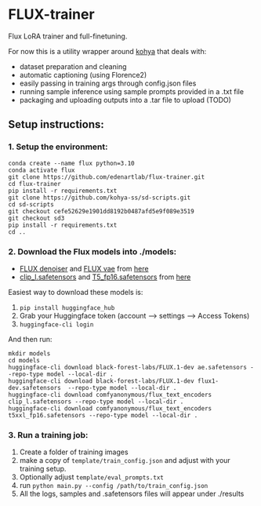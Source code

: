 # FLUX-trainer
Flux LoRA trainer and full-finetuning.

For now this is a utility wrapper around [kohya](https://github.com/kohya-ss/sd-scripts/tree/sd3) that deals with:
- dataset preparation and cleaning
- automatic captioning (using Florence2)
- easily passing in training args through config.json files
- running sample inference using sample prompts provided in a .txt file
- packaging and uploading outputs into a .tar file to upload (TODO)

## Setup instructions:

### 1. Setup the environment:
```
conda create --name flux python=3.10
conda activate flux
git clone https://github.com/edenartlab/flux-trainer.git
cd flux-trainer
pip install -r requirements.txt
git clone https://github.com/kohya-ss/sd-scripts.git
cd sd-scripts
git checkout cefe52629e1901dd8192b0487afd5e9f089e3519
git checkout sd3
pip install -r requirements.txt
cd ..
```

### 2. Download the Flux models into ./models:
- [FLUX denoiser](https://huggingface.co/black-forest-labs/FLUX.1-dev/resolve/main/flux1-dev.safetensors) and [FLUX vae](https://huggingface.co/black-forest-labs/FLUX.1-dev/resolve/main/ae.safetensors) from [here](https://huggingface.co/black-forest-labs/FLUX.1-dev/resolve/main)
- [clip_l.safetensors](https://huggingface.co/comfyanonymous/flux_text_encoders/resolve/main/clip_l.safetensors) and [T5_fp16.safetensors](https://huggingface.co/comfyanonymous/flux_text_encoders/resolve/main/t5xxl_fp16.safetensors) from [here](https://huggingface.co/comfyanonymous/flux_text_encoders/tree/main)

Easiest way to download these models is:
1. `pip install huggingface_hub`
2. Grab your Huggingface token (account --> settings --> Access Tokens)
3. `huggingface-cli login`

And then run:
```
mkdir models
cd models
huggingface-cli download black-forest-labs/FLUX.1-dev ae.safetensors --repo-type model --local-dir .
huggingface-cli download black-forest-labs/FLUX.1-dev flux1-dev.safetensors  --repo-type model --local-dir .
huggingface-cli download comfyanonymous/flux_text_encoders clip_l.safetensors --repo-type model --local-dir .
huggingface-cli download comfyanonymous/flux_text_encoders t5xxl_fp16.safetensors --repo-type model --local-dir .
```

### 3. Run a training job:
1. Create a folder of training images
2. make a copy of `template/train_config.json` and adjust with your training setup.
3. Optionally adjust `template/eval_prompts.txt`
3. run `python main.py --config /path/to/train_config.json`
4. All the logs, samples and .safetensors files will appear under ./results
